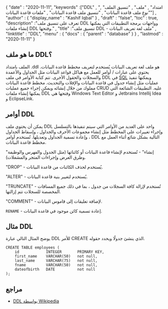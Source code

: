 {
  "date" : "2020-11-11",
  "keywords" :["DDL" , "امتداد" , "ملف" , "تنسيق الملف" , "نوع ملف قاعدة البيانات" , "تنسيق ملف قاعدة البيانات" , "ملفات قاعدة البيانات"] ,
  "author" : {
    "display_name" : "Kashif Iqbal"
} ,
  "draft" : "false",
  "toc" : true,
  "description" :"تعرف على تنسيق ملف DDL وواجهات برمجة التطبيقات التي يمكنها إنشاء ملفات DDL وفتحها." ,
  "title" :"تنسيق ملف DDL - ملف لغة تعريف البيانات" ,
  "linktitle" : "DDL",
  "menu" : {
    "docs" : {
      "parent" : "database"
}
} ,
  "lastmod" : "2020-11-11"
}

## ما هو ملف DDL؟

الملف بامتداد .ddl هو ملف لغة تعريف البيانات يُستخدم لتعريف مخطط قاعدة البيانات. يحتوي على عبارات / أوامر للعمل مع هياكل قواعد البيانات مثل الجداول والأعمدة والسجلات والحقول الأخرى. تتم كتابة الأوامر في ملف DDL في [SQL](/ar/database/sql/) ويمكنها تنفيذ عمليات مثل إنشاء جدول في قاعدة البيانات والإفلات والتحديث. مخطط قاعدة البيانات مملوك من خلال إنشائه ويمكن إجراء جميع عمليات CRUD عليه. التطبيقات الشائعة التي يمكنها إنشاء ملفات DDL وفتحها هي Windows Text Editor و Jetbrains Intellij Idea و EclipseLink.

## أوامر DDL

يمكن أن يحتوي ملف DDL واحد على العديد من الأوامر التي سيتم تنفيذها بالتسلسل وإجراء تغييرات على المخطط مثل إنشاء مجموعات الأحرف والجداول ، وإسقاط الجداول ، وإعادة تسمية الجداول وتعديلها. تُستخدم أوامر DDL التالية بشكل شائع أثناء العمل مع مخطط قاعدة البيانات.

"إنشاء" - تُستخدم لإنشاء قاعدة البيانات أو كائناتها (مثل الجدول والفهرس والوظيفة وطرق العرض وإجراءات المتجر والمشغلات).

"DROP" - يُستخدم لحذف الكائنات من قاعدة البيانات.

"ALTER" - يُستخدم لتغيير بنية قاعدة البيانات.

"TRUNCATE" - تُستخدم لإزالة كافة السجلات من جدول ، بما في ذلك جميع المسافات المخصصة للسجلات تتم إزالتها.

"COMMENT" - لإضافة تعليقات إلى قاموس البيانات.

`RENAME` - إعادة تسمية كائن موجود في قاعدة البيانات.

## مثال DDL

يوضح المثال التالي عبارة DDL للأمر CREATE الذي ينشئ جدولًا ويحدد حقوله.

```
CREATE TABLE employees (
    id            INTEGER       PRIMARY KEY,
    first_name    VARCHAR(50)   not null,
    last_name     VARCHAR(75)   not null,
    fname         VARCHAR(50)   not null,
    dateofbirth   DATE          not null
);
```

## مراجع ##

* [DDL بواسطة Wikipedia](https://en.wikipedia.org/wiki/Data_definition_language)

